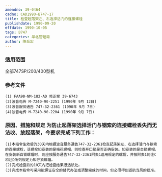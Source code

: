 ```yaml
---
amendno: 39-0464
cadno: CAD1990-B747-17
title: 检查起落架左、右选择活门的连接螺栓
publishdate: 1990-09-20
effdate: 1990-10-05
tags: B747
categories: 华北管理局
author: 陈岳宏
---
```


### 适用范围 
全部747SP/200/400型机

### 参考文件
    (1) FAA90-NM-182-AD 修正案 39-6743
    (2)波音电传 M-7240-90-2251 (1990年 9月 12日) 
    (3)波音服务通告 747-32-2361 (1990年 9月 7日) 
    (4)波音电传 M-7240-90-2204 (1990年 9月 7日)


### 原因、措施和规定     为防止起落架选择活门与钢索的连接螺栓丢失而无法收、放起落架，今要求完成下列工作： 
    (1)本指令生效后的30天内根据波音服务通告747-32-2361检查起落架左、右选择活门与钢索的连接螺栓，该螺栓如安装的是梅花螺帽，则检查开口销是否正确安装。如安装的是自锁螺帽，在安装新自锁螺帽时，则应按服务通告747-32-2361附表1选用规定的螺帽，并按附表1的注C和注D所列规定力矩拧紧螺帽。 
    (2)完成检查后的10天内把检查结果报适航处。 
    (3)完成本指令可采用能保证安全的替代办法或调整完成的时间，但必须得到适航当局的批准。

  
